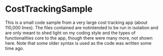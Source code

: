 # CostTrackingSample
This is a small code sample from a very large cost tracking app (about 110,000 lines). The files contained are notintended to be run in isolation and are only meant to shed light on my coding style and the types of functionalities core to the app, though there were many more, not shown here. Note that some older syntax is used as the code was written some time ago.
